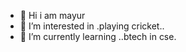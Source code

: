 - 👋 Hi i am mayur 
- 👀 I’m interested in .playing cricket..
- 🌱 I’m currently learning ..btech in cse.


<!---
Vitekarmayur/Vitekarmayur is a ✨ special ✨ repository because its `README.md` (this file) appears on your GitHub profile.
You can click the Preview link to take a look at your changes.
--->
